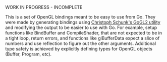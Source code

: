 WORK IN PROGRESS - INCOMPLETE

This is a set of OpenGL bindings meant to be easy to use from Go.
They were made by generating bindings using [Christoph Schunk's
GoGL2 utility][0] and modifying the output to be easier to use with
Go. For example, setup functions like BindBuffer and CompileShader,
that are not expected to be in a tight loop, return errors, and
functions like glBufferData expect a slice of numbers and use
reflection to figure out the other arguments. Additional type safety is
achieved by explicitly defining types for OpenGL objects (Buffer, Program, etc).

[0]: https://github.com/chsc/gogl2
